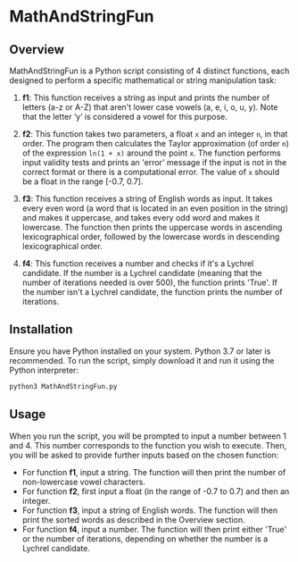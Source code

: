# MathAndStringFun

## Overview

MathAndStringFun is a Python script consisting of 4 distinct functions, each designed to perform a specific mathematical or string manipulation task:

1. **f1**: This function receives a string as input and prints the number of letters (a-z or A-Z) that aren't lower case vowels (a, e, i, o, u, y). Note that the letter ‘y’ is considered a vowel for this purpose. 

2. **f2**: This function takes two parameters, a float `x` and an integer `n`, in that order. The program then calculates the Taylor approximation (of order `n`) of the expression `ln(1 + x)` around the point `x`. The function performs input validity tests and prints an 'error' message if the input is not in the correct format or there is a computational error. The value of `x` should be a float in the range [-0.7, 0.7].

3. **f3**: This function receives a string of English words as input. It takes every even word (a word that is located in an even position in the string) and makes it uppercase, and takes every odd word and makes it lowercase. The function then prints the uppercase words in ascending lexicographical order, followed by the lowercase words in descending lexicographical order.

4. **f4**: This function receives a number and checks if it's a Lychrel candidate. If the number is a Lychrel candidate (meaning that the number of iterations needed is over 500), the function prints 'True'. If the number isn't a Lychrel candidate, the function prints the number of iterations.

## Installation

Ensure you have Python installed on your system. Python 3.7 or later is recommended. To run the script, simply download it and run it using the Python interpreter:

```sh
python3 MathAndStringFun.py
```

## Usage

When you run the script, you will be prompted to input a number between 1 and 4. This number corresponds to the function you wish to execute. Then, you will be asked to provide further inputs based on the chosen function:

- For function **f1**, input a string. The function will then print the number of non-lowercase vowel characters.
- For function **f2**, first input a float (in the range of -0.7 to 0.7) and then an integer.
- For function **f3**, input a string of English words. The function will then print the sorted words as described in the Overview section.
- For function **f4**, input a number. The function will then print either 'True' or the number of iterations, depending on whether the number is a Lychrel candidate.



